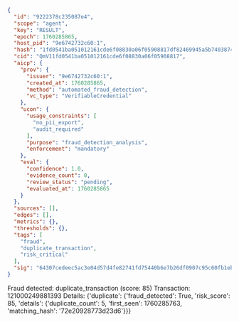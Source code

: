 ```json
{
  "id": "9222378c235087e4",
  "scope": "agent",
  "key": "RESULT",
  "epoch": 1760285865,
  "host_pid": "9e6742732c60:1",
  "hash": "1fd0541ba051012161cde6f08830a06f05908817df82469945a5b74038745ce6",
  "cid": "QmV11fd0541ba051012161cde6f08830a06f05908817",
  "aicp": {
    "prov": {
      "issuer": "9e6742732c60:1",
      "created_at": 1760285865,
      "method": "automated_fraud_detection",
      "vc_type": "VerifiableCredential"
    },
    "ucon": {
      "usage_constraints": [
        "no_pii_export",
        "audit_required"
      ],
      "purpose": "fraud_detection_analysis",
      "enforcement": "mandatory"
    },
    "eval": {
      "confidence": 1.0,
      "evidence_count": 0,
      "review_status": "pending",
      "evaluated_at": 1760285865
    }
  },
  "sources": [],
  "edges": [],
  "metrics": {},
  "thresholds": {},
  "tags": [
    "fraud",
    "duplicate_transaction",
    "risk_critical"
  ],
  "sig": "64307cedeec5ac3e04d57d4fe82741fd75440b6e7b26df0907c95c60fb1eb668"
}
```

Fraud detected: duplicate_transaction (score: 85)
Transaction: 121000249881393
Details: {'duplicate': {'fraud_detected': True, 'risk_score': 85, 'details': {'duplicate_count': 5, 'first_seen': 1760285763, 'matching_hash': '72e20928773d23d6'}}}